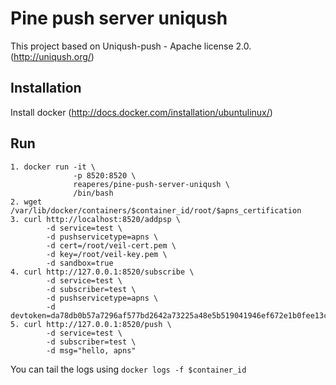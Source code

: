 Pine push server uniqush
=========================

This project based on Uniqush-push - Apache license 2.0. (http://uniqush.org/)

Installation
-------------
Install docker (http://docs.docker.com/installation/ubuntulinux/)

Run
----
    1. docker run -it \
                  -p 8520:8520 \
                  reaperes/pine-push-server-uniqush \
                  /bin/bash
    2. wget /var/lib/docker/containers/$container_id/root/$apns_certification
    3. curl http://localhost:8520/addpsp \
            -d service=test \
            -d pushservicetype=apns \
            -d cert=/root/veil-cert.pem \
            -d key=/root/veil-key.pem \
            -d sandbox=true
    4. curl http://127.0.0.1:8520/subscribe \
            -d service=test \
            -d subscriber=test \
            -d pushservicetype=apns \
            -d devtoken=da78db0b57a7296af577bd2642a73225a48e5b519041946ef672e1b0fee13c1a
    5. curl http://127.0.0.1:8520/push \
            -d service=test \
            -d subscriber=test \
            -d msg="hello, apns"

You can tail the logs using `docker logs -f $container_id`
